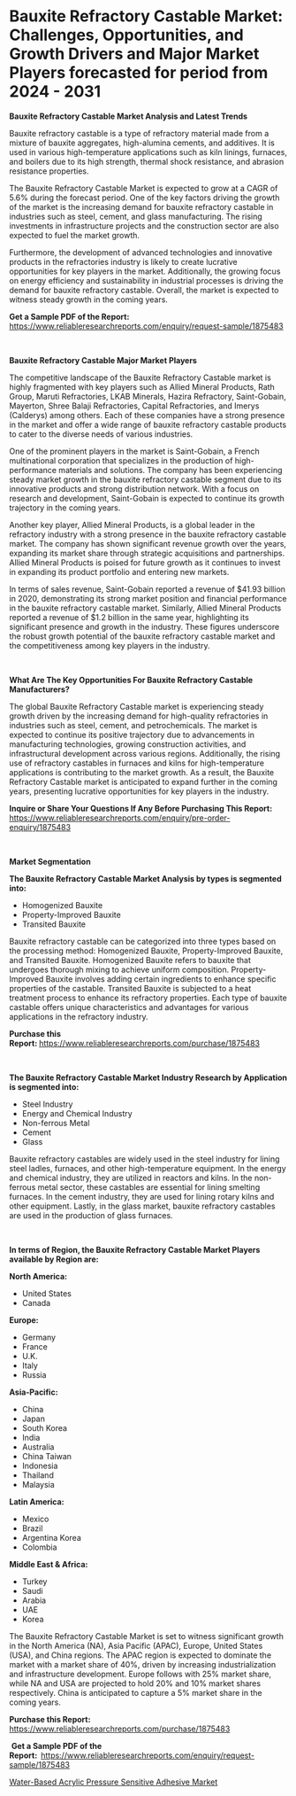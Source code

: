 <p><h1>Bauxite Refractory Castable Market: Challenges, Opportunities, and Growth Drivers and Major Market Players forecasted for period from 2024 - 2031</h1></p><p><strong>Bauxite Refractory Castable Market Analysis and Latest Trends</strong></p>
<p><p>Bauxite refractory castable is a type of refractory material made from a mixture of bauxite aggregates, high-alumina cements, and additives. It is used in various high-temperature applications such as kiln linings, furnaces, and boilers due to its high strength, thermal shock resistance, and abrasion resistance properties.</p><p>The Bauxite Refractory Castable Market is expected to grow at a CAGR of 5.6% during the forecast period. One of the key factors driving the growth of the market is the increasing demand for bauxite refractory castable in industries such as steel, cement, and glass manufacturing. The rising investments in infrastructure projects and the construction sector are also expected to fuel the market growth.</p><p>Furthermore, the development of advanced technologies and innovative products in the refractories industry is likely to create lucrative opportunities for key players in the market. Additionally, the growing focus on energy efficiency and sustainability in industrial processes is driving the demand for bauxite refractory castable. Overall, the market is expected to witness steady growth in the coming years.</p></p>
<p><strong>Get a Sample PDF of the Report:&nbsp;</strong> <a href="https://www.reliableresearchreports.com/enquiry/request-sample/1875483">https://www.reliableresearchreports.com/enquiry/request-sample/1875483</a></p>
<p>&nbsp;</p>
<p><strong>Bauxite Refractory Castable Major Market Players</strong></p>
<p><p>The competitive landscape of the Bauxite Refractory Castable market is highly fragmented with key players such as Allied Mineral Products, Rath Group, Maruti Refractories, LKAB Minerals, Hazira Refractory, Saint-Gobain, Mayerton, Shree Balaji Refractories, Capital Refractories, and Imerys (Calderys) among others. Each of these companies have a strong presence in the market and offer a wide range of bauxite refractory castable products to cater to the diverse needs of various industries.</p><p>One of the prominent players in the market is Saint-Gobain, a French multinational corporation that specializes in the production of high-performance materials and solutions. The company has been experiencing steady market growth in the bauxite refractory castable segment due to its innovative products and strong distribution network. With a focus on research and development, Saint-Gobain is expected to continue its growth trajectory in the coming years.</p><p>Another key player, Allied Mineral Products, is a global leader in the refractory industry with a strong presence in the bauxite refractory castable market. The company has shown significant revenue growth over the years, expanding its market share through strategic acquisitions and partnerships. Allied Mineral Products is poised for future growth as it continues to invest in expanding its product portfolio and entering new markets.</p><p>In terms of sales revenue, Saint-Gobain reported a revenue of $41.93 billion in 2020, demonstrating its strong market position and financial performance in the bauxite refractory castable market. Similarly, Allied Mineral Products reported a revenue of $1.2 billion in the same year, highlighting its significant presence and growth in the industry. These figures underscore the robust growth potential of the bauxite refractory castable market and the competitiveness among key players in the industry.</p></p>
<p>&nbsp;</p>
<p><strong>What Are The Key Opportunities For Bauxite Refractory Castable Manufacturers?</strong></p>
<p><p>The global Bauxite Refractory Castable market is experiencing steady growth driven by the increasing demand for high-quality refractories in industries such as steel, cement, and petrochemicals. The market is expected to continue its positive trajectory due to advancements in manufacturing technologies, growing construction activities, and infrastructural development across various regions. Additionally, the rising use of refractory castables in furnaces and kilns for high-temperature applications is contributing to the market growth. As a result, the Bauxite Refractory Castable market is anticipated to expand further in the coming years, presenting lucrative opportunities for key players in the industry.</p></p>
<p><strong>Inquire or Share Your Questions If Any Before Purchasing This Report:</strong> <a href="https://www.reliableresearchreports.com/enquiry/pre-order-enquiry/1875483">https://www.reliableresearchreports.com/enquiry/pre-order-enquiry/1875483</a></p>
<p>&nbsp;</p>
<p><strong>Market Segmentation</strong></p>
<p><strong>The Bauxite Refractory Castable Market Analysis by types is segmented into:</strong></p>
<p><ul><li>Homogenized Bauxite</li><li>Property-Improved Bauxite</li><li>Transited Bauxite</li></ul></p>
<p><p>Bauxite refractory castable can be categorized into three types based on the processing method: Homogenized Bauxite, Property-Improved Bauxite, and Transited Bauxite. Homogenized Bauxite refers to bauxite that undergoes thorough mixing to achieve uniform composition. Property-Improved Bauxite involves adding certain ingredients to enhance specific properties of the castable. Transited Bauxite is subjected to a heat treatment process to enhance its refractory properties. Each type of bauxite castable offers unique characteristics and advantages for various applications in the refractory industry.</p></p>
<p><strong>Purchase this Report:&nbsp;</strong><a href="https://www.reliableresearchreports.com/purchase/1875483">https://www.reliableresearchreports.com/purchase/1875483</a></p>
<p>&nbsp;</p>
<p><strong>The Bauxite Refractory Castable Market Industry Research by Application is segmented into:</strong></p>
<p><ul><li>Steel Industry</li><li>Energy and Chemical Industry</li><li>Non-ferrous Metal</li><li>Cement</li><li>Glass</li></ul></p>
<p><p>Bauxite refractory castables are widely used in the steel industry for lining steel ladles, furnaces, and other high-temperature equipment. In the energy and chemical industry, they are utilized in reactors and kilns. In the non-ferrous metal sector, these castables are essential for lining smelting furnaces. In the cement industry, they are used for lining rotary kilns and other equipment. Lastly, in the glass market, bauxite refractory castables are used in the production of glass furnaces.</p></p>
<p>&nbsp;</p>
<p><strong>In terms of Region, the Bauxite Refractory Castable Market Players available by Region are:</strong></p>
<p>
    <p> <strong> North America: </strong>
        <ul>
            <li>United States</li>
            <li>Canada</li>
        </ul>
        </p> 
    <p> <strong> Europe: </strong>
        <ul>
            <li>Germany</li>
            <li>France</li>
            <li>U.K.</li>
            <li>Italy</li>
            <li>Russia</li>
        </ul>
        </p> 
    <p> <strong> Asia-Pacific: </strong>
        <ul>
            <li>China</li>
            <li>Japan</li>
            <li>South Korea</li>
            <li>India</li>
            <li>Australia</li>
            <li>China Taiwan</li>
            <li>Indonesia</li>
            <li>Thailand</li>
            <li>Malaysia</li>
        </ul>
        </p> 
    <p> <strong> Latin America: </strong>
        <ul>
            <li>Mexico</li>
            <li>Brazil</li>
            <li>Argentina Korea</li>
            <li>Colombia</li>
        </ul>
        </p> 
    <p> <strong> Middle East & Africa: </strong>
        <ul>
            <li>Turkey</li>
            <li>Saudi</li>
            <li>Arabia</li>
            <li>UAE</li>
            <li>Korea</li>
        </ul>
    </p>
    </p>
<p><p>The Bauxite Refractory Castable Market is set to witness significant growth in the North America (NA), Asia Pacific (APAC), Europe, United States (USA), and China regions. The APAC region is expected to dominate the market with a market share of 40%, driven by increasing industrialization and infrastructure development. Europe follows with 25% market share, while NA and USA are projected to hold 20% and 10% market shares respectively. China is anticipated to capture a 5% market share in the coming years.</p></p>
<p><strong>Purchase this Report: </strong><a href="https://www.reliableresearchreports.com/purchase/1875483">https://www.reliableresearchreports.com/purchase/1875483</a></p>
<p>&nbsp;<strong>Get a Sample PDF of the Report:&nbsp;&nbsp;</strong><a href="https://www.reliableresearchreports.com/enquiry/request-sample/1875483">https://www.reliableresearchreports.com/enquiry/request-sample/1875483</a></p>
<p><strong></strong></p>
<p><p><a href="https://github.com/GroverBarry/Market-Research-Report-List-4/blob/main/water-based-acrylic-pressure-sensitive-adhesive-market.md">Water-Based Acrylic Pressure Sensitive Adhesive Market</a></p></p>